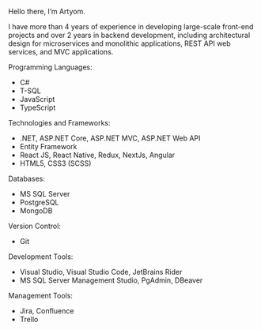 Hello there, I’m Artyom.

I have more than 4 years of experience in developing large-scale front-end projects and over 2 years in backend development, including architectural design for microservices and monolithic applications, REST API web services, and MVC applications. 

Programming Languages:
 * C#
 * T-SQL
 * JavaScript
 * TypeScript

Technologies and Frameworks:
 * .NET, ASP.NET Core, ASP.NET MVC, ASP.NET Web API
 * Entity Framework
 * React JS, React Native, Redux, NextJs, Angular
 * HTML5, CSS3 (SCSS)

Databases:
 * MS SQL Server
 * PostgreSQL 
 * MongoDB

Version Control:
 * Git

Development Tools:
 * Visual Studio, Visual Studio Code, JetBrains Rider
 * MS SQL Server Management Studio, PgAdmin, DBeaver

Management Tools:
 * Jira, Confluence
 * Trello
